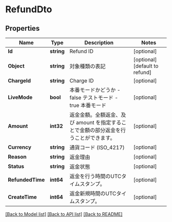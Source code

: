# RefundDto

## Properties

Name | Type | Description | Notes
------------ | ------------- | ------------- | -------------
**Id** | **string** | Refund ID | [optional] 
**Object** | **string** | 対象種類の表記 | [optional] [default to refund]
**ChargeId** | **string** | Charge ID | [optional] 
**LiveMode** | **bool** | 本番モードかどうか - false テストモード - true 本番モード  | [optional] 
**Amount** | **int32** | 返金金額。全額返金、及び amount を指定することで金額の部分返金を行うことができます。 | [optional] 
**Currency** | **string** | 通貨コード (ISO_4217) | [optional] 
**Reason** | **string** | 返金理由 | [optional] 
**Status** | **string** | 返金状態 | [optional] 
**RefundedTime** | **int64** | 返金を行う時間のUTCタイムスタンプ。 | [optional] 
**CreateTime** | **int64** | 返金新規時間のUTCタイムスタンプ。 | [optional] 

[[Back to Model list]](../README.md#documentation-for-models) [[Back to API list]](../README.md#documentation-for-api-endpoints) [[Back to README]](../README.md)


